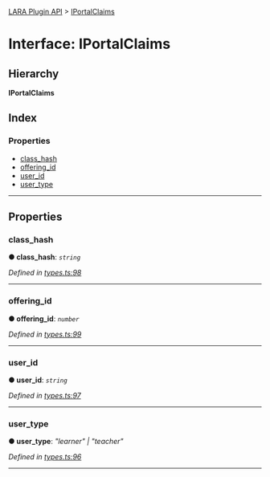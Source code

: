 [LARA Plugin API](../README.md) > [IPortalClaims](../interfaces/iportalclaims.md)

# Interface: IPortalClaims

## Hierarchy

**IPortalClaims**

## Index

### Properties

* [class_hash](iportalclaims.md#class_hash)
* [offering_id](iportalclaims.md#offering_id)
* [user_id](iportalclaims.md#user_id)
* [user_type](iportalclaims.md#user_type)

---

## Properties

<a id="class_hash"></a>

###  class_hash

**● class_hash**: *`string`*

*Defined in [types.ts:98](https://github.com/concord-consortium/lara/blob/b852b771/lara-typescript/src/plugin-api/types.ts#L98)*

___
<a id="offering_id"></a>

###  offering_id

**● offering_id**: *`number`*

*Defined in [types.ts:99](https://github.com/concord-consortium/lara/blob/b852b771/lara-typescript/src/plugin-api/types.ts#L99)*

___
<a id="user_id"></a>

###  user_id

**● user_id**: *`string`*

*Defined in [types.ts:97](https://github.com/concord-consortium/lara/blob/b852b771/lara-typescript/src/plugin-api/types.ts#L97)*

___
<a id="user_type"></a>

###  user_type

**● user_type**: *"learner" \| "teacher"*

*Defined in [types.ts:96](https://github.com/concord-consortium/lara/blob/b852b771/lara-typescript/src/plugin-api/types.ts#L96)*

___

